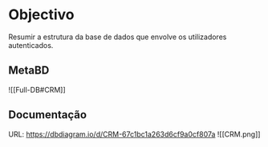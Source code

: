 # Objectivo
Resumir a estrutura da base de dados que envolve os utilizadores autenticados.

## MetaBD
![[Full-DB#CRM]]


## Documentação
URL: https://dbdiagram.io/d/CRM-67c1bc1a263d6cf9a0cf807a
![[CRM.png]]